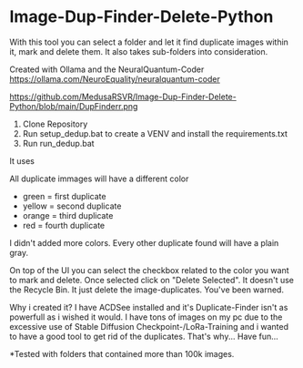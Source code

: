 # Image-Dup-Finder-Delete-Python
With this tool you can select a folder and let it find duplicate images within it, mark and delete them. It also takes sub-folders into consideration.

Created with Ollama and the NeuralQuantum-Coder
https://ollama.com/NeuroEquality/neuralquantum-coder

https://github.com/MedusaRSVR/Image-Dup-Finder-Delete-Python/blob/main/DupFinderr.png

1. Clone Repository
2. Run setup_dedup.bat to create a VENV and install the requirements.txt
3. Run run_dedup.bat

It uses 

All duplicate immages will have a different color
- green = first duplicate
- yellow = second duplicate
- orange = third duplicate
- red = fourth duplicate

I didn't added more colors. Every other duplicate found will have a plain gray.

On top of the UI you can select the checkbox related to the color you want to mark and delete. Once selected click on "Delete Selected".
It doesn't use the Recycle Bin. It just delete the image-duplicates.
You've been warned.

Why i created it?
I have ACDSee installed and it's Duplicate-Finder isn't as powerfull as i wished it would.
I have tons of images on my pc due to the excessive use of Stable Diffusion Checkpoint-/LoRa-Training and i wanted to have a good tool to get rid of the duplicates.
That's why... Have fun...

*Tested with folders that contained more than 100k images.

